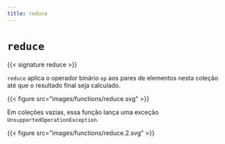 ```yaml
---
title: reduce
---
```


# `reduce`

{{< signature reduce >}}

`reduce` aplica o operador binário `op` aos pares de elementos nesta coleção até que o resultado final seja calculado.

{{< figure src="images/functions/reduce.svg" >}}

Em coleções vazias, essa função lança uma exceção `UnsupportedOperationException`.

{{< figure src="images/functions/reduce.2.svg" >}}
